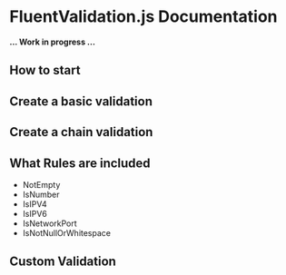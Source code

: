 # FluentValidation.js Documentation

__... Work in progress ...__

## How to start

## Create a basic validation

## Create a chain validation

## What Rules are included
- NotEmpty
- IsNumber
- IsIPV4
- IsIPV6
- IsNetworkPort
- IsNotNullOrWhitespace

## Custom Validation
